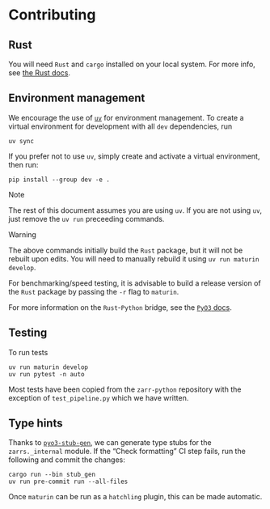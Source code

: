 # Contributing

## Rust

You will need `Rust` and `cargo` installed on your local system.
For more info, see [the Rust docs](https://doc.rust-lang.org/cargo/getting-started/installation.html).

## Environment management

We encourage the use of [`uv`](https://docs.astral.sh/uv/) for environment management.
To create a virtual environment for development with all `dev` dependencies, run

```shell
uv sync
```

If you prefer not to use `uv`, simply create and activate a virtual environment, then run:
```shell
pip install --group dev -e .
```

> [!NOTE]
> The rest of this document assumes you are using `uv`.
> If you are not using `uv`, just remove the `uv run` preceeding commands.

> [!WARNING]
> The above commands initially build the `Rust` package, but it will not be rebuilt upon edits.
> You will need to manually rebuild it using `uv run maturin develop`.

For benchmarking/speed testing, it is advisable to build a release version of the `Rust` package by passing the `-r` flag to `maturin`.

For more information on the `Rust`-`Python` bridge, see the [`PyO3` docs](https://pyo3.rs/v0.22.6/).

## Testing

To run tests

```shell
uv run maturin develop
uv run pytest -n auto
```

Most tests have been copied from the `zarr-python` repository with the exception of `test_pipeline.py` which we have written.

## Type hints

Thanks to [`pyo3-stub-gen`][], we can generate type stubs for the `zarrs._internal` module.
If the “Check formatting” CI step fails, run the following and commit the changes:
```shell
cargo run --bin stub_gen
uv run pre-commit run --all-files
```

Once `maturin` can be run as a `hatchling` plugin, this can be made automatic.

[`pyo3-stub-gen`]: https://github.com/Jij-Inc/pyo3-stub-gen
